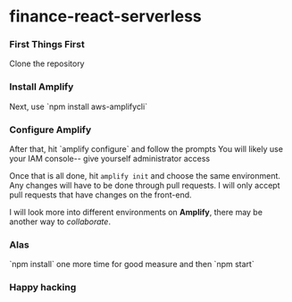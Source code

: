 # finance-react-serverless
<h3> First Things First </h3>
Clone the repository

<h3>Install Amplify</h3>
Next, use `npm install aws-amplifycli` 

<h3>Configure Amplify</h3>
After that, hit `amplify configure` and follow the prompts
You will likely use your IAM console-- give yourself administrator access

Once that is all done, hit `amplify init` and choose the same environment. Any changes will have to be done through pull requests. I will only accept pull requests that have changes on the front-end.

I will look more into different environments on **Amplify**, there may be another way to *collaborate*.
  
<h3>Alas</h3>
`npm install` one more time for good measure and then `npm start`

<h3>Happy hacking</h3>
